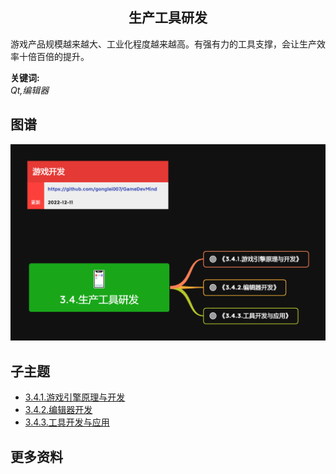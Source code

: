 <h2 align="center">生产工具研发</h2>
<p>
游戏产品规模越来越大、工业化程度越来越高。有强有力的工具支撑，会让生产效率十倍百倍的提升。
</p>

**关键词:**<br/>
*Qt,编辑器*

## 图谱
![图片加载中...](../exports/3.4.生产工具研发.png?raw=true)

## 子主题
* [3.4.1.游戏引擎原理与开发](mds/3.4.1.游戏引擎原理与开发.md)
* [3.4.2.编辑器开发](mds/3.4.2.编辑器开发.md)
* [3.4.3.工具开发与应用](mds/3.4.3.工具开发与应用.md)

## 更多资料
